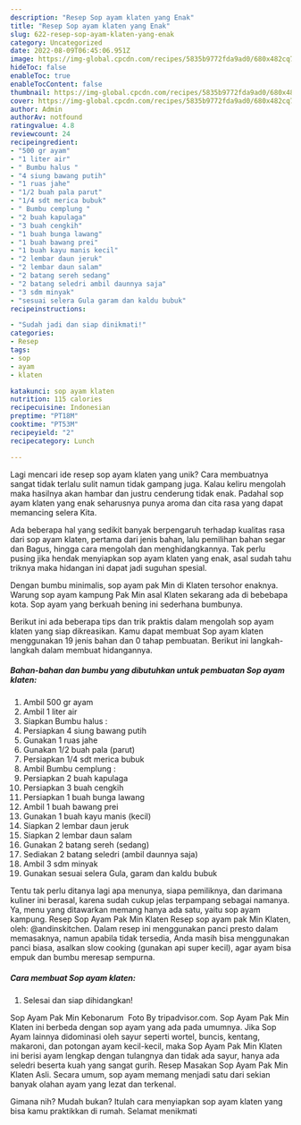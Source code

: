 ```yaml
---
description: "Resep Sop ayam klaten yang Enak"
title: "Resep Sop ayam klaten yang Enak"
slug: 622-resep-sop-ayam-klaten-yang-enak
category: Uncategorized
date: 2022-08-09T06:45:06.951Z
image: https://img-global.cpcdn.com/recipes/5835b9772fda9ad0/680x482cq70/sop-ayam-klaten-foto-resep-utama.jpg
hideToc: false
enableToc: true
enableTocContent: false
thumbnail: https://img-global.cpcdn.com/recipes/5835b9772fda9ad0/680x482cq70/sop-ayam-klaten-foto-resep-utama.jpg
cover: https://img-global.cpcdn.com/recipes/5835b9772fda9ad0/680x482cq70/sop-ayam-klaten-foto-resep-utama.jpg
author: Admin
authorAv: notfound
ratingvalue: 4.8
reviewcount: 24
recipeingredient:
- "500 gr ayam"
- "1 liter air"
- " Bumbu halus "
- "4 siung bawang putih"
- "1 ruas jahe"
- "1/2 buah pala parut"
- "1/4 sdt merica bubuk"
- " Bumbu cemplung "
- "2 buah kapulaga"
- "3 buah cengkih"
- "1 buah bunga lawang"
- "1 buah bawang prei"
- "1 buah kayu manis kecil"
- "2 lembar daun jeruk"
- "2 lembar daun salam"
- "2 batang sereh sedang"
- "2 batang seledri ambil daunnya saja"
- "3 sdm minyak"
- "sesuai selera Gula garam dan kaldu bubuk"
recipeinstructions:

- "Sudah jadi dan siap dinikmati!"
categories:
- Resep
tags:
- sop
- ayam
- klaten

katakunci: sop ayam klaten 
nutrition: 115 calories
recipecuisine: Indonesian
preptime: "PT18M"
cooktime: "PT53M"
recipeyield: "2"
recipecategory: Lunch

---
```





Lagi mencari ide resep sop ayam klaten yang unik? Cara membuatnya sangat tidak terlalu sulit namun tidak gampang juga. Kalau keliru mengolah maka hasilnya akan hambar dan justru cenderung tidak enak. Padahal sop ayam klaten yang enak seharusnya punya aroma dan cita rasa yang dapat memancing selera Kita.





Ada beberapa hal yang sedikit banyak berpengaruh terhadap kualitas rasa dari sop ayam klaten, pertama dari jenis bahan, lalu pemilihan bahan segar dan Bagus, hingga cara mengolah dan menghidangkannya. Tak perlu pusing jika hendak menyiapkan sop ayam klaten yang enak,      asal sudah tahu triknya maka hidangan ini dapat jadi suguhan spesial.














Dengan bumbu minimalis, sop ayam pak Min di Klaten tersohor enaknya. Warung sop ayam kampung Pak Min asal Klaten sekarang ada di bebebapa kota. Sop ayam yang berkuah bening ini sederhana bumbunya.






Berikut ini ada beberapa tips dan trik praktis dalam mengolah sop ayam klaten yang siap dikreasikan. Kamu dapat membuat Sop ayam klaten menggunakan 19 jenis bahan dan 0 tahap pembuatan. Berikut ini langkah-langkah dalam membuat hidangannya.

<!--inarticleads1-->

##### Bahan-bahan dan bumbu yang dibutuhkan untuk pembuatan Sop ayam klaten:

1. Ambil 500 gr ayam
1. Ambil 1 liter air
1. Siapkan  Bumbu halus :
1. Persiapkan 4 siung bawang putih
1. Gunakan 1 ruas jahe
1. Gunakan 1/2 buah pala (parut)
1. Persiapkan 1/4 sdt merica bubuk
1. Ambil  Bumbu cemplung :
1. Persiapkan 2 buah kapulaga
1. Persiapkan 3 buah cengkih
1. Persiapkan 1 buah bunga lawang
1. Ambil 1 buah bawang prei
1. Gunakan 1 buah kayu manis (kecil)
1. Siapkan 2 lembar daun jeruk
1. Siapkan 2 lembar daun salam
1. Gunakan 2 batang sereh (sedang)
1. Sediakan 2 batang seledri (ambil daunnya saja)
1. Ambil 3 sdm minyak
1. Gunakan sesuai selera Gula, garam dan kaldu bubuk


Tentu tak perlu ditanya lagi apa menunya, siapa pemiliknya, dan darimana kuliner ini berasal, karena sudah cukup jelas terpampang sebagai namanya. Ya, menu yang ditawarkan memang hanya ada satu, yaitu sop ayam kampung. Resep Sop Ayam Pak Min Klaten Resep sop ayam pak Min Klaten, oleh: @andinskitchen. Dalam resep ini menggunakan panci presto dalam memasaknya, namun apabila tidak tersedia, Anda masih bisa menggunakan panci biasa, asalkan slow cooking (gunakan api super kecil), agar ayam bisa empuk dan bumbu meresap sempurna. 

<!--inarticleads2-->

##### Cara membuat Sop ayam klaten:


1. Selesai dan siap dihidangkan!

Sop Ayam Pak Min Kebonarum ️ Foto By tripadvisor.com. Sop Ayam Pak Min Klaten ini berbeda dengan sop ayam yang ada pada umumnya. Jika Sop Ayam lainnya didominasi oleh sayur seperti wortel, buncis, kentang, makaroni, dan potongan ayam kecil-kecil, maka Sop Ayam Pak Min Klaten ini berisi ayam lengkap dengan tulangnya dan tidak ada sayur, hanya ada seledri beserta kuah yang sangat gurih. Resep Masakan Sop Ayam Pak Min Klaten Asli. Secara umum, sop ayam memang menjadi satu dari sekian banyak olahan ayam yang lezat dan terkenal. 

Gimana nih? Mudah bukan? Itulah cara menyiapkan sop ayam klaten yang bisa kamu praktikkan di rumah. Selamat menikmati
